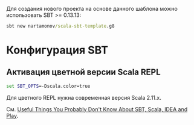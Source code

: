 Для создания нового проекта на основе данного шаблона можно использовать SBT >= 0.13.13:

```cmd
sbt new nartamonov/scala-sbt-template.g8
```

# Конфигурация SBT

## Активация цветной версии Scala REPL

```cmd
set SBT_OPTS=-Dscala.color=true
```

Для цветного REPL нужна современная версия Scala 2.11.x.

См. [Useful Things You Probably Don't Know About SBT, Scala, IDEA and Play](https://www.youtube.com/watch?v=KMbkOeUPQ4E).
